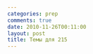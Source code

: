 ```yaml
---
categories: prep
comments: true
date: 2010-11-26T00:11:00
layout: post
title: Темы для 215
---
```


